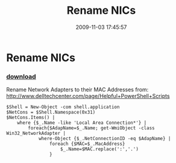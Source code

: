﻿---
pid:            1452
parent:         0
children:       
poster:         powershelluser
title:          Rename NICs
date:           2009-11-03 17:45:57
description:    Rename Network Adapters to their MAC Addresses
from: http://www.delltechcenter.com/page/Helpful+PowerShell+Scripts
format:         posh
---

# Rename NICs

### [download](1452.ps1)  

Rename Network Adapters to their MAC Addresses
from: http://www.delltechcenter.com/page/Helpful+PowerShell+Scripts

```posh
$Shell = New-Object -com shell.application
$NetCons = $Shell.Namespace(0x31)
$NetCons.Items() | 
	where {$_.Name -like 'Local Area Connection*'} | 
		foreach{$AdapName=$_.Name; get-WmiObject -class Win32_NetworkAdapter | 
			where-Object {$_.NetConnectionID -eq $AdapName} | 
				foreach {$MAC=$_.MacAddress}
					$_.Name=$MAC.replace(':','.')
				}
```
